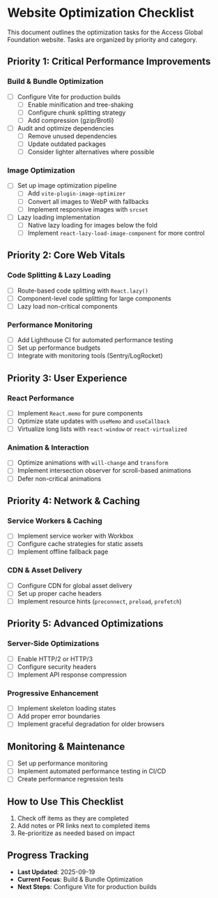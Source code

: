 # Website Optimization Checklist

This document outlines the optimization tasks for the Access Global Foundation website. Tasks are organized by priority and category.

## Priority 1: Critical Performance Improvements

### Build & Bundle Optimization
- [ ] Configure Vite for production builds
  - [ ] Enable minification and tree-shaking
  - [ ] Configure chunk splitting strategy
  - [ ] Add compression (gzip/Brotli)
- [ ] Audit and optimize dependencies
  - [ ] Remove unused dependencies
  - [ ] Update outdated packages
  - [ ] Consider lighter alternatives where possible

### Image Optimization
- [ ] Set up image optimization pipeline
  - [ ] Add `vite-plugin-image-optimizer`
  - [ ] Convert all images to WebP with fallbacks
  - [ ] Implement responsive images with `srcset`
- [ ] Lazy loading implementation
  - [ ] Native lazy loading for images below the fold
  - [ ] Implement `react-lazy-load-image-component` for more control

## Priority 2: Core Web Vitals

### Code Splitting & Lazy Loading
- [ ] Route-based code splitting with `React.lazy()`
- [ ] Component-level code splitting for large components
- [ ] Lazy load non-critical components

### Performance Monitoring
- [ ] Add Lighthouse CI for automated performance testing
- [ ] Set up performance budgets
- [ ] Integrate with monitoring tools (Sentry/LogRocket)

## Priority 3: User Experience

### React Performance
- [ ] Implement `React.memo` for pure components
- [ ] Optimize state updates with `useMemo` and `useCallback`
- [ ] Virtualize long lists with `react-window` or `react-virtualized`

### Animation & Interaction
- [ ] Optimize animations with `will-change` and `transform`
- [ ] Implement intersection observer for scroll-based animations
- [ ] Defer non-critical animations

## Priority 4: Network & Caching

### Service Workers & Caching
- [ ] Implement service worker with Workbox
- [ ] Configure cache strategies for static assets
- [ ] Implement offline fallback page

### CDN & Asset Delivery
- [ ] Configure CDN for global asset delivery
- [ ] Set up proper cache headers
- [ ] Implement resource hints (`preconnect`, `preload`, `prefetch`)

## Priority 5: Advanced Optimizations

### Server-Side Optimizations
- [ ] Enable HTTP/2 or HTTP/3
- [ ] Configure security headers
- [ ] Implement API response compression

### Progressive Enhancement
- [ ] Implement skeleton loading states
- [ ] Add proper error boundaries
- [ ] Implement graceful degradation for older browsers

## Monitoring & Maintenance
- [ ] Set up performance monitoring
- [ ] Implement automated performance testing in CI/CD
- [ ] Create performance regression tests

## How to Use This Checklist
1. Check off items as they are completed
2. Add notes or PR links next to completed items
3. Re-prioritize as needed based on impact

## Progress Tracking
- **Last Updated**: 2025-09-19
- **Current Focus**: Build & Bundle Optimization
- **Next Steps**: Configure Vite for production builds
